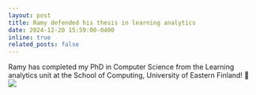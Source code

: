 ```yaml
---
layout: post
title: Ramy defended his thesis in learning analytics
date: 2024-12-20 15:59:00-0400
inline: true
related_posts: false
---
```


Ramy has completed my PhD in Computer Science from the Learning analytics unit at the School of Computing, University of Eastern Finland! 🎉
![](https://media.licdn.com/dms/image/v2/D4D22AQEnddTlsxZYfQ/feedshare-shrink_800/B4DZPaSqcEHYAg-/0/1734534148875?e=1740009600&v=beta&t=MKmRlNxIpfd3Q1IZOgo7IgFyKYc6lSv_kSyGtvPJTGk)
